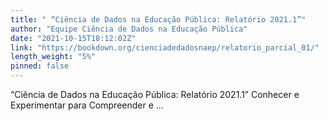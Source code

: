 ```yaml
---
title: " “Ciência de Dados na Educação Pública: Relatório 2021.1”"
author: "Equipe Ciência de Dados na Educação Pública"
date: "2021-10-15T18:12:02Z"
link: "https://bookdown.org/cienciadedadosnaep/relatorio_parcial_01/"
length_weight: "5%"
pinned: false
---
```


“Ciência de Dados na Educação Pública: Relatório 2021.1” Conhecer e Experimentar para Compreender e ...

